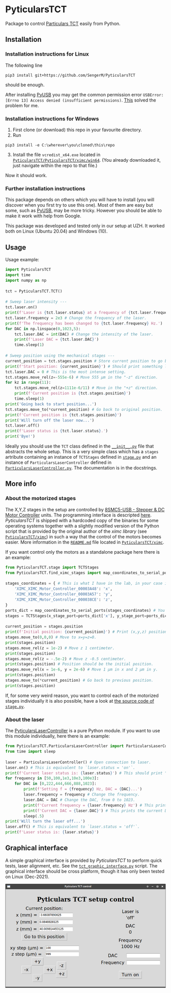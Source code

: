 # PyticularsTCT

Package to control [Particulars TCT](http://particulars.si/) easily from Python.

## Installation

### Installation instructions for Linux

The following line
```
pip3 install git+https://github.com/SengerM/PyticularsTCT
```
should be enough.

After installing [PyUSB](https://github.com/pyusb/pyusb) you may get the common permission error `USBError: [Errno 13] Access denied (insufficient permissions)`. [This](https://stackoverflow.com/questions/50625363/usberror-errno-13-access-denied-insufficient-permissions/70436368#70436368) solved the problem for me.

### Installation instructions for Windows

1. First clone (or download) this repo in your favourite directory.
2. Run
```
pip3 install -e C:\wherever\you\cloned\this\repo
```
3. Install the file `vcredist_x64.exe` located in [`PyticularsTCT/PyticularsTCT/ximc/win64`](PyticularsTCT/ximc/win64). (You already downloaded it, just navigate within the repo to that file.)

Now it should work.

### Further installation instructions

This package depends on others which you will have to install (you will discover when you first try to use this one). Most of them are easy but some, such as [PyUSB](https://github.com/pyusb/pyusb), may be more tricky. However you should be able to make it work with help from Google.

This package was developed and tested only in our setup at UZH. It worked both on Linux (Ubuntu 20.04) and Windows (10).

## Usage

Usage example:
```Python
import PyticularsTCT
import time
import numpy as np

tct = PyticularsTCT.TCT()

# Sweep laser intensity ---
tct.laser.on()
print(f'Laser is {tct.laser.status} at a frequency of {tct.laser.frequency} Hz.') # Should print 'Laser is on at a frequency of 1000 Hz'.
tct.laser.frequency = 2e3 # Change the frequency of the laser.
print(f'The frequency has been changed to {tct.laser.frequency} Hz.')
for DAC in np.linspace(0,1023,5):
	tct.laser.DAC = int(DAC) # Change the intensity of the laser.
	print(f'Laser DAC = {tct.laser.DAC}')
	time.sleep(1)

# Sweep position using the mechanical stages ---
current_position = tct.stages.position # Store current position to go back in the end.
print(f'Start position: {current_position}') # Should print something like 'Start position: (0.23912637, 0.07196379, 0.5165688)' where each value is x,y,z.
tct.laser.DAC = 0 # This is the most intense setting.
tct.stages.move_rel(z=-555e-6) # Move 555 µm in the "-z" direction.
for kz in range(11):
	tct.stages.move_rel(z=1111e-6/11) # Move in the "+z" direction.
	print(f'Current position is {tct.stages.position}')
	time.sleep(1)
print('Going back to start position...')
tct.stages.move_to(*current_position) # Go back to original position.
print(f'Current position is {tct.stages.position}')
print('Will turn off the laser now...')
tct.laser.off()
print(f'Laser status is {tct.laser.status}.')
print('Bye!')
```
Ideally you should use the `TCT` class defined in the [`__init__.py`](PyticularsTCT/__init__.py) file that abstracts the whole setup. This is a very simple class which has a `stages` artribute containing an instance of `TCTStages` defined in [`stage.py`](PyticularsTCT/stage.py) and an instance of `ParticularsLaserController` defined in [`ParticularsLaserController.py`](PyticularsTCT/ParticularsLaserController.py). The documentation is in the docstrings.

## More info

### About the motorized stages

The X,Y,Z stages in the setup are controlled by [8SMC5-USB - Stepper & DC Motor Controller](http://www.standa.lt/products/catalog/motorised_positioners?item=525) units. The programming interface is descripted [here](https://doc.xisupport.com/en/8smc5-usb/8SMCn-USB/Programming.html). *PyticularsTCT* is shipped with a hardcoded copy of the binaries for some operating systems together with a slightly modified version of the Python script that is provided by the original author of the *ximc library* (see [`PyticularsTCT/ximc`](PyticularsTCT/ximc)) in such a way that the control of the motors becomes easier. More information in the [`README.md`](PyticularsTCT/ximc/README.md) file located in [`PyticularsTCT/ximc`](PyticularsTCT/ximc).

If you want control only the motors as a standalone package here there is an example:
```Python
from PyticularsTCT.stage import TCTStages
from PyticularsTCT.find_ximc_stages import map_coordinates_to_serial_ports

stages_coordinates = { # This is what I have in the lab, in your case it may be different.
	'XIMC_XIMC_Motor_Controller_00003A48': 'x',
	'XIMC_XIMC_Motor_Controller_00003A57': 'y',
	'XIMC_XIMC_Motor_Controller_000038CE': 'z',
}
ports_dict = map_coordinates_to_serial_ports(stages_coordinates) # You are not obliged to do this, you can just hardcode the serial ports in the line below. The advantage of this is that you don't need to change this each time the computer is restarted or the USB ports are disconnected.
stages = TCTStages(x_stage_port=ports_dict['x'], y_stage_port=ports_dict['y'], z_stage_port=ports_dict['z'])

current_position = stages.position
print(f'Initial position: {current_position}') # Print (x,y,z) position.
stages.move_to(0,0,0) # Move to x=y=z=0.
print(stages.position)
stages.move_rel(z = 1e-2) # Move z 1 centimeter.
print(stages.position)
stages.move_rel(z = -.5e-2) # Move z -0.5 centimeter.
print(stages.position) # Position should be the initial position.
stages.move_rel(x = 1e-6, y = 2e-6) # Move 1 µm in x and 2 µm in y.
print(stages.position)
stages.move_to(*current_position) # Go back to previous position.
print(stages.position)

```
If, for some very weird reason, you want to control each of the motorized stages individually it is also possible, have a look at [the source code of `stage.py`](PyticularsTCT/stage.py).

### About the laser

The [PyticularsLaserController](PyticularsTCT/ParticularsLaserController.py) is a pure Python module. If you want to use this module individually, here there is an example:
```Python
from PyticularsTCT.ParticularsLaserController import ParticularsLaserController
from time import sleep

laser = ParticularsLaserController() # Open connection to laser.
laser.on() # This is equivalent to `laser.status = 'on'`.
print(f'Current laser status is: {laser.status}') # This should print "on".
for frequency in [50,100,1e3,10e3,100e3]:
	for DAC in [0,222,444,666,888,1023]:
		print(f'Setting f = {frequency} Hz, DAC = {DAC}...')
		laser.frequency = frequency # Change the frequency.
		laser.DAC = DAC # Change the DAC, from 0 to 1023.
		print(f'Current frequency = {laser.frequency} Hz') # This prints the current frequency.
		print(f'Current DAC = {laser.DAC}') # This prints the current DAC value.
		sleep(.5)
print('Will turn the laser off...')
laser.off() # This is equivalent to `laser.status = 'off'`.
print(f'Laser status is: {laser.status}')
```

## Graphical interface

A simple graphical interface is provided by *PyticularsTCT* to perform quick tests, laser alignment, etc. See the [`tct_graphic_interface.py`](gui/tct_graphic_interface.py) script. The graphical interface should be cross platform, though it has only been tested on Linux (Dec-2021).

![Grahpical interface screenshot](doc/Screenshot_2021-12-28_14-38-08.png)
